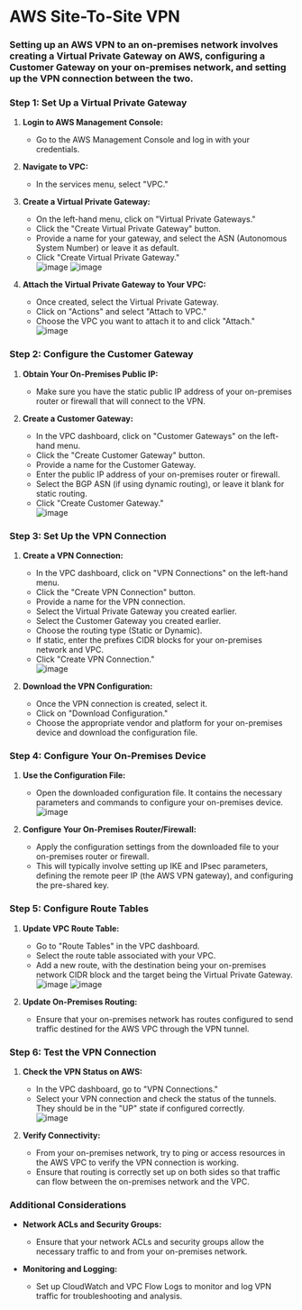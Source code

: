 # AWS Site-To-Site VPN

### Setting up an AWS VPN to an on-premises network involves creating a Virtual Private Gateway on AWS, configuring a Customer Gateway on your on-premises network, and setting up the VPN connection between the two.

### Step 1: Set Up a Virtual Private Gateway

1. **Login to AWS Management Console:**
   - Go to the AWS Management Console and log in with your credentials.

2. **Navigate to VPC:**
   - In the services menu, select "VPC."

3. **Create a Virtual Private Gateway:**
   - On the left-hand menu, click on "Virtual Private Gateways."
   - Click the "Create Virtual Private Gateway" button.
   - Provide a name for your gateway, and select the ASN (Autonomous System Number) or leave it as default.
   - Click "Create Virtual Private Gateway."<br>
   ![image](https://hackmd.io/_uploads/BkqRB7wrA.png)
   ![image](https://github.com/otam-mato/aws_site-to-site_vpn/assets/113034133/1b656707-4651-4f44-a3ca-6ce4924c6214)


4. **Attach the Virtual Private Gateway to Your VPC:**
   - Once created, select the Virtual Private Gateway.
   - Click on "Actions" and select "Attach to VPC."
   - Choose the VPC you want to attach it to and click "Attach."<br>
   ![image](https://hackmd.io/_uploads/H1gMvXwHC.png)


### Step 2: Configure the Customer Gateway

1. **Obtain Your On-Premises Public IP:**
   - Make sure you have the static public IP address of your on-premises router or firewall that will connect to the VPN.

2. **Create a Customer Gateway:**
   - In the VPC dashboard, click on "Customer Gateways" on the left-hand menu.
   - Click the "Create Customer Gateway" button.
   - Provide a name for the Customer Gateway.
   - Enter the public IP address of your on-premises router or firewall.
   - Select the BGP ASN (if using dynamic routing), or leave it blank for static routing.
   - Click "Create Customer Gateway."<br>
   ![image](https://hackmd.io/_uploads/HJvNHmPHC.png)

### Step 3: Set Up the VPN Connection

1. **Create a VPN Connection:**
   - In the VPC dashboard, click on "VPN Connections" on the left-hand menu.
   - Click the "Create VPN Connection" button.
   - Provide a name for the VPN connection.
   - Select the Virtual Private Gateway you created earlier.
   - Select the Customer Gateway you created earlier.
   - Choose the routing type (Static or Dynamic).
   - If static, enter the prefixes CIDR blocks for your on-premises network and VPC.
   - Click "Create VPN Connection."<br>
   ![image](https://hackmd.io/_uploads/S1UiuXDB0.png)


2. **Download the VPN Configuration:**
   - Once the VPN connection is created, select it.
   - Click on "Download Configuration."
   - Choose the appropriate vendor and platform for your on-premises device and download the configuration file.

### Step 4: Configure Your On-Premises Device

1. **Use the Configuration File:**
   - Open the downloaded configuration file. It contains the necessary parameters and commands to configure your on-premises device.<br>
   ![image](https://hackmd.io/_uploads/rkaiKXDSC.png)


2. **Configure Your On-Premises Router/Firewall:**
   - Apply the configuration settings from the downloaded file to your on-premises router or firewall.
   - This will typically involve setting up IKE and IPsec parameters, defining the remote peer IP (the AWS VPN gateway), and configuring the pre-shared key.

### Step 5: Configure Route Tables

1. **Update VPC Route Table:**
   - Go to "Route Tables" in the VPC dashboard.
   - Select the route table associated with your VPC.
   - Add a new route, with the destination being your on-premises network CIDR block and the target being the Virtual Private Gateway.<br>
   ![image](https://hackmd.io/_uploads/rJLNo7wHC.png)
   ![image](https://hackmd.io/_uploads/BJ1U3mvHC.png)



2. **Update On-Premises Routing:**
   - Ensure that your on-premises network has routes configured to send traffic destined for the AWS VPC through the VPN tunnel.

### Step 6: Test the VPN Connection

1. **Check the VPN Status on AWS:**
   - In the VPC dashboard, go to "VPN Connections."
   - Select your VPN connection and check the status of the tunnels. They should be in the "UP" state if configured correctly.<br>
   ![image](https://hackmd.io/_uploads/Hy58aQvrC.png)


2. **Verify Connectivity:**
   - From your on-premises network, try to ping or access resources in the AWS VPC to verify the VPN connection is working.
   - Ensure that routing is correctly set up on both sides so that traffic can flow between the on-premises network and the VPC.



### Additional Considerations

- **Network ACLs and Security Groups:**
  - Ensure that your network ACLs and security groups allow the necessary traffic to and from your on-premises network.

- **Monitoring and Logging:**
  - Set up CloudWatch and VPC Flow Logs to monitor and log VPN traffic for troubleshooting and analysis.
